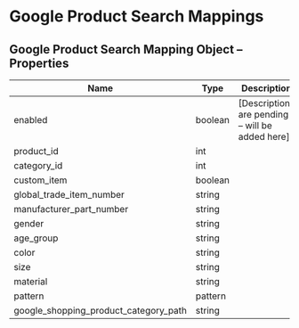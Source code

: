 # <span class="jumptarget"> Google Product Search Mappings </span>

## <span class="jumptarget"> Google Product Search Mapping Object – Properties </span>

| Name | Type | Description |
| --- | --- | --- |
| enabled | boolean | [Descriptions are pending – will be added here]   |
| product_id | int |  |
| category_id | int |  |
| custom_item | boolean |  |
| global_trade_item_number | string |  |
| manufacturer_part_number | string |  |
| gender | string |  |
| age_group | string |  |
| color | string |  |
| size | string |  |
| material | string |  |
| pattern | pattern |  |
| google_shopping_product_category_path | string |  |
